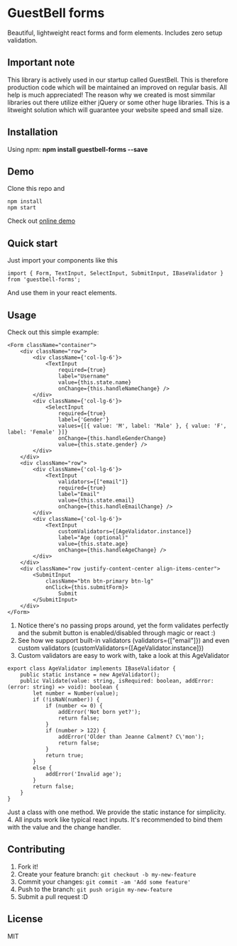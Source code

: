 # GuestBell forms

Beautiful, lightweight react forms and form elements. Includes zero setup validation. 

## Important note 

This library is actively used in our startup called GuestBell. This is therefore production code which will be maintained an improved on regular basis. All help is much appreciated!
The reason why we created is most simmilar libraries out there utilize either jQuery or some other huge libraries. This is a litweight solution which will guarantee your website speed and small size. 

## Installation

Using npm:
**npm install guestbell-forms --save**

## Demo

Clone this repo and 

```
npm install
npm start
```

Check out [online demo](https://peterkottas.github.io/guestbell-forms)

## Quick start

Just import your components like this
```
import { Form, TextInput, SelectInput, SubmitInput, IBaseValidator } from 'guestbell-forms';
```
And use them in your react elements.

## Usage

Check out this simple example:
```
<Form className="container">
	<div className="row">
		<div className={'col-lg-6'}>
			<TextInput 
				required={true} 
				label="Username" 
				value={this.state.name} 
				onChange={this.handleNameChange} />
		</div>
		<div className={'col-lg-6'}>
			<SelectInput 
				required={true} 
				label={'Gender'} 
				values={[{ value: 'M', label: 'Male' }, { value: 'F', label: 'Female' }]} 
				onChange={this.handleGenderChange} 
				value={this.state.gender} />
		</div>
	</div>
	<div className="row">
		<div className={'col-lg-6'}>
			<TextInput 
				validators={["email"]} 
				required={true} 
				label="Email" 
				value={this.state.email} 
				onChange={this.handleEmailChange} />
		</div>
		<div className={'col-lg-6'}>
			<TextInput 
				customValidators={[AgeValidator.instance]} 
				label="Age (optional)" 
				value={this.state.age} 
				onChange={this.handleAgeChange} />
		</div>
	</div>
	<div className="row justify-content-center align-items-center">
		<SubmitInput 
			className="btn btn-primary btn-lg" 
			onClick={this.submitForm}>
				Submit
		</SubmitInput>
	</div>
</Form>
```
1. Notice there's no passing props around, yet the form validates perfectly and the submit button is enabled/disabled through magic or react :)
2. See how we support built-in validators (validators={["email"]}) and even custom validators (customValidators={[AgeValidator.instance]})
3. Custom validators are easy to work with, take a look at this AgeValidator
```
export class AgeValidator implements IBaseValidator {
	public static instance = new AgeValidator();
	public Validate(value: string, isRequired: boolean, addError: (error: string) => void): boolean {
		let number = Number(value);
		if (!isNaN(number)) {
			if (number <= 0) {
				addError('Not born yet?');
				return false;
			}
			if (number > 122) {
				addError('Older than Jeanne Calment? C\'mon');
				return false;
			}
			return true;
		}
		else {
			addError('Invalid age');
		}
		return false;
	}
}
```
Just a class with one method. We provide the static instance for simplicity.
4. All inputs work like typical react inputs. It's recommended to bind them with the value and the change handler. 

## Contributing

1. Fork it!
2. Create your feature branch: `git checkout -b my-new-feature`
3. Commit your changes: `git commit -am 'Add some feature'`
4. Push to the branch: `git push origin my-new-feature`
5. Submit a pull request :D

## License

MIT 
